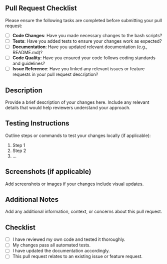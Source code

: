 ## Pull Request Checklist

Please ensure the following tasks are completed before submitting your pull request:

- [ ] **Code Changes**: Have you made necessary changes to the bash scripts?
- [ ] **Tests**: Have you added tests to ensure your changes work as expected?
- [ ] **Documentation**: Have you updated relevant documentation (e.g., README.md)?
- [ ] **Code Quality**: Have you ensured your code follows coding standards and guidelines?
- [ ] **Issue Reference**: Have you linked any relevant issues or feature requests in your pull request description?

## Description

Provide a brief description of your changes here. Include any relevant details that would help reviewers understand your approach.

## Testing Instructions

Outline steps or commands to test your changes locally (if applicable):

1. Step 1
2. Step 2
3. ...

## Screenshots (if applicable)

Add screenshots or images if your changes include visual updates.

## Additional Notes

Add any additional information, context, or concerns about this pull request.

## Checklist

- [ ] I have reviewed my own code and tested it thoroughly.
- [ ] My changes pass all automated tests.
- [ ] I have updated the documentation accordingly.
- [ ] This pull request relates to an existing issue or feature request.
